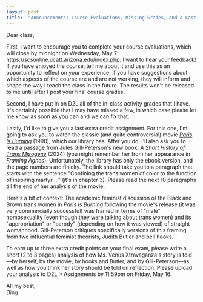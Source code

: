 ```yaml
---
layout: post
title:  "Announcements: Course Evaluations, Missing Grades, and a Last Extra Credit Assignment"
---
```


Dear class,

First, I want to encourage you to complete your course evaluations, which will close by midnight on Wednesday, May 7: <https://scsonline.ucatt.arizona.edu/index.php>. I want to hear your feedback! If you have enjoyed the course, tell me about it and use this as an opportunity to reflect on your experience; if you have suggestions about which aspects of the course are and are not working, they will inform and shape the way I teach the class in the future. The results won't be released to me until after I post your final course grades.

Second, I have put in on D2L all of the in-class activity grades that I have. It's certainly possible that I may have missed a few, in which case please let me know as soon as you can and we can fix that.

Lastly, I'd like to give you a last extra credit assignment. For this one, I'm going to ask you to watch the classic (and quite controversial) movie [*Paris Is Burning*](https://www.kanopy.com/en/arizona/video/10910624) (1990), which our library has. After you do, I'll also ask you to read a passage from Jules Gill-Peterson's new book, [*A Short History of Trans Misogyny*](https://ebookcentral.proquest.com/lib/uaz/reader.action?docID=30734302&ppg=112&c=RVBVQg) (2024) (you might remember her from her appearance in *Framing Agnes*). Unfortunately, the library has only the ebook version, and the page numbers are finicky. The link should take you to a paragraph that starts with the sentence "Confining the trans women of color to the function of inspiring martyr ..." (it's in chapter 3). Please read the next 10 paragraphs till the end of her analysis of the movie.

Here's a bit of context: The academic feminist discussion of the Black and Brown trans women in *Paris Is Burning* following the movie's release (it was very commercially successful) was framed in terms of "male" homosexuality (even though they were talking about trans women) and its "appropriation" or "parody" (depending on how it was viewed) of straight womanhood. Gill-Peterson critiques specifically versions of this framing from two influential feminist theorists, Judith Butler and bell hooks.

To earn up to three extra credit points on your final exam, please write a short (2 to 3 pages) analysis of how Ms. Venus Xtravaganza's story is told—by herself, by the movie, by hooks and Butler, and by Gill-Peterson—as well as how you think her story should be told on reflection. Please upload your analysis to D2L > Assignments by 11:59pm on Friday, May 16.

All my best,\
Ding
